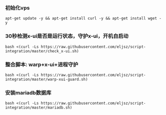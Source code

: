 ### 初始化vps
<pre><code>apt-get update -y && apt-get install curl -y && apt-get install wget -y</code></pre>

### 30秒检测x-ui是否是运行状态，守护x-ui，开机自启动
<pre><code>bash <(curl -Ls https://raw.githubusercontent.com/eljsz/script-integration/master/check_x-ui.sh)</code></pre>

### 整合脚本: warp+x-ui+进程守护
<pre><code>bash <(curl -Ls https://raw.githubusercontent.com/eljsz/script-integration/master/warp-xui-guard.sh)</code></pre>

### 安装mariadb数据库
<pre><code>bash <(curl -Ls https://raw.githubusercontent.com/eljsz/script-integration/master/mariadb.sh)</code></pre>
